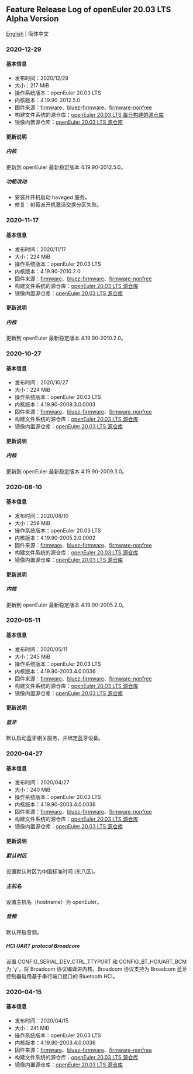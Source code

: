 ## Feature Release Log of openEuler 20.03 LTS Alpha Version

[English](./changelog-20.03-LTS.en.md) | 简体中文

### 2020-12-29

#### 基本信息

- 发布时间：2020/12/29
- 大小：217 MiB
- 操作系统版本：openEuler 20.03 LTS
- 内核版本：4.19.90-2012.5.0
- 固件来源：[firmware](https://github.com/raspberrypi/firmware)、[bluez-firmware](https://github.com/RPi-Distro/bluez-firmware)、[firmware-nonfree](https://github.com/RPi-Distro/firmware-nonfree)
- 构建文件系统的源仓库：[openEuler 20.03 LTS 每日构建的源仓库](http://119.3.219.20:82/openEuler:/20.03:/LTS/standard_aarch64/aarch64/)
- 镜像内置源仓库：[openEuler 20.03 LTS 源仓库](https://gitee.com/src-openeuler/openEuler-repos/blob/openEuler-20.03-LTS/generic.repo)

#### 更新说明

##### 内核

更新到 openEuler 最新稳定版本 4.19.90-2012.5.0。

##### 功能改动

- 安装并开机启动 haveged 服务。
- 修复：树莓派开机激活交换分区失败。

### 2020-11-17

#### 基本信息

- 发布时间：2020/11/17
- 大小：224 MiB
- 操作系统版本：openEuler 20.03 LTS
- 内核版本：4.19.90-2010.2.0
- 固件来源：[firmware](https://github.com/raspberrypi/firmware)、[bluez-firmware](https://github.com/RPi-Distro/bluez-firmware)、[firmware-nonfree](https://github.com/RPi-Distro/firmware-nonfree)
- 构建文件系统的源仓库：[openEuler 20.03 LTS 源仓库](https://gitee.com/src-openeuler/openEuler-repos/blob/openEuler-20.03-LTS/generic.repo)
- 镜像内置源仓库：[openEuler 20.03 LTS 源仓库](https://gitee.com/src-openeuler/openEuler-repos/blob/openEuler-20.03-LTS/generic.repo)

#### 更新说明

##### 内核

更新到 openEuler 最新稳定版本 4.19.90-2010.2.0。

### 2020-10-27

#### 基本信息

- 发布时间：2020/10/27
- 大小：224 MiB
- 操作系统版本：openEuler 20.03 LTS
- 内核版本：4.19.90-2009.3.0.0003
- 固件来源：[firmware](https://github.com/raspberrypi/firmware)、[bluez-firmware](https://github.com/RPi-Distro/bluez-firmware)、[firmware-nonfree](https://github.com/RPi-Distro/firmware-nonfree)
- 构建文件系统的源仓库：[openEuler 20.03 LTS 源仓库](https://gitee.com/src-openeuler/openEuler-repos/blob/openEuler-20.03-LTS/generic.repo)
- 镜像内置源仓库：[openEuler 20.03 LTS 源仓库](https://gitee.com/src-openeuler/openEuler-repos/blob/openEuler-20.03-LTS/generic.repo)

#### 更新说明

##### 内核

更新到 openEuler 最新稳定版本 4.19.90-2009.3.0。

### 2020-08-10

#### 基本信息

- 发布时间：2020/08/10
- 大小：259 MiB
- 操作系统版本：openEuler 20.03 LTS
- 内核版本：4.19.90-2005.2.0.0002
- 固件来源：[firmware](https://github.com/raspberrypi/firmware)、[bluez-firmware](https://github.com/RPi-Distro/bluez-firmware)、[firmware-nonfree](https://github.com/RPi-Distro/firmware-nonfree)
- 构建文件系统的源仓库：[openEuler 20.03 LTS 源仓库](http://repo.openeuler.org/openEuler-20.03-LTS/everything/aarch64/)
- 镜像内置源仓库：[openEuler 20.03 LTS 源仓库](https://gitee.com/openeuler/raspberrypi/blob/master/scripts/config/openEuler-20.03-LTS.repo)

#### 更新说明

##### 内核

更新到 openEuler 最新稳定版本 4.19.90-2005.2.0。

### 2020-05-11

#### 基本信息

- 发布时间：2020/05/11
- 大小：245 MiB
- 操作系统版本：openEuler 20.03 LTS
- 内核版本：4.19.90-2003.4.0.0036
- 固件来源：[firmware](https://github.com/raspberrypi/firmware)、[bluez-firmware](https://github.com/RPi-Distro/bluez-firmware)、[firmware-nonfree](https://github.com/RPi-Distro/firmware-nonfree)
- 构建文件系统的源仓库：[openEuler 20.03 LTS 源仓库](http://repo.openeuler.org/openEuler-20.03-LTS/everything/aarch64/)
- 镜像内置源仓库：[openEuler 20.03 LTS 源仓库](https://gitee.com/openeuler/raspberrypi/blob/master/scripts/config/openEuler-20.03-LTS.repo)

#### 更新说明

##### 蓝牙

默认启动蓝牙相关服务，并绑定蓝牙设备。

### 2020-04-27

#### 基本信息

- 发布时间：2020/04/27
- 大小：240 MiB
- 操作系统版本：openEuler 20.03 LTS
- 内核版本：4.19.90-2003.4.0.0036
- 固件来源：[firmware](https://github.com/raspberrypi/firmware)、[bluez-firmware](https://github.com/RPi-Distro/bluez-firmware)、[firmware-nonfree](https://github.com/RPi-Distro/firmware-nonfree)
- 构建文件系统的源仓库：[openEuler 20.03 LTS 源仓库](http://repo.openeuler.org/openEuler-20.03-LTS/everything/aarch64/)
- 镜像内置源仓库：[openEuler 20.03 LTS 源仓库](https://gitee.com/openeuler/raspberrypi/blob/master/scripts/config/openEuler-20.03-LTS.repo)

#### 更新说明

##### 默认时区

设置默认时区为中国标准时间 (东八区)。

##### 主机名

设置主机名（hostname）为 openEuler。

##### 音频

默认开启音频。

##### HCI UART protocol Broadcom

设置 CONFIG_SERIAL_DEV_CTRL_TTYPORT 和 CONFIG_BT_HCIUART_BCM 为 'y'，将 Broadcom 协议编译进内核。Broadcom 协议支持为 Broadcom 蓝牙控制器启用基于串行端口接口的 Bluetooth HCI。

### 2020-04-15

#### 基本信息

- 发布时间：2020/04/15
- 大小：241 MiB
- 操作系统版本：openEuler 20.03 LTS
- 内核版本：4.19.90-2003.4.0.0036
- 固件来源：[firmware](https://github.com/raspberrypi/firmware)、[bluez-firmware](https://github.com/RPi-Distro/bluez-firmware)、[firmware-nonfree](https://github.com/RPi-Distro/firmware-nonfree)
- 构建文件系统的源仓库：[openEuler 20.03 LTS 源仓库](http://repo.openeuler.org/openEuler-20.03-LTS/everything/aarch64/)
- 镜像内置源仓库：[openEuler 20.03 LTS 源仓库](https://gitee.com/openeuler/raspberrypi/blob/master/scripts/config/openEuler-20.03-LTS.repo)